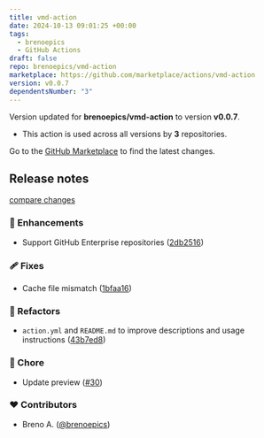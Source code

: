 ```yaml
---
title: vmd-action
date: 2024-10-13 09:01:25 +00:00
tags:
  - brenoepics
  - GitHub Actions
draft: false
repo: brenoepics/vmd-action
marketplace: https://github.com/marketplace/actions/vmd-action
version: v0.0.7
dependentsNumber: "3"
---
```



Version updated for **brenoepics/vmd-action** to version **v0.0.7**.
- This action is used across all versions by **3** repositories.

Go to the [GitHub Marketplace](https://github.com/marketplace/actions/vmd-action) to find the latest changes.

## Release notes

[compare changes](https://github.com/brenoepics/vmd-action/compare/v0.0.6...v0.0.7)

### 🚀 Enhancements

- Support GitHub Enterprise repositories ([2db2516](https://github.com/brenoepics/vmd-action/commit/2db2516))

### 🩹 Fixes

- Cache file mismatch ([1bfaa16](https://github.com/brenoepics/vmd-action/commit/1bfaa16))

### 💅 Refactors

- `action.yml` and `README.md` to improve descriptions and usage instructions ([43b7ed8](https://github.com/brenoepics/vmd-action/commit/43b7ed8))

### 🏡 Chore

- Update preview ([#30](https://github.com/brenoepics/vmd-action/pull/30))

### ❤️ Contributors

- Breno A. ([@brenoepics](http://github.com/brenoepics))

